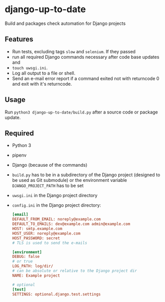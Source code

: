 # django-up-to-date

Build and packages check automation for Django projects

## Features

- Run tests, excluding tags `slow` and `selenium`. If they passed
- run all required Django commands necessary after code base updates and
- `touch uwsgi.ini`.
- Log all output to a file or shell.
- Send an e-mail error report if a command exited not with returncode 0 and
  exit with it's returncode.

## Usage

Run `python3 django-up-to-date/build.py` after a source code or package update.

## Required

- Python 3
- pipenv
- Django (because of the commands)
- `build.py` has to be in a subdirectory of the Django project (designed to be
  used as Git submodule) or the environment variable `DJANGO_PROJECT_PATH` has
  to be set
- `uwsgi.ini` in the Django project directory
- `config.ini` in the Django project directory:

  ```ini
  [email]
  DEFAULT_FROM_EMAIL: noreply@example.com
  DEFAULT_TO_EMAILS: dev@example.com admin@example.com
  HOST: smtp.example.com
  HOST_USER: noreply@example.com
  HOST_PASSWORD: secret
  # TLS is used to send the e-mails

  [environment]
  DEBUG: false
  # or true
  LOG_PATH: log/dir/
  # can be absolute or relative to the Django project dir
  NAME: Example project

  # optional
  [test]
  SETTINGS: optional.django.test.settings
  ```
